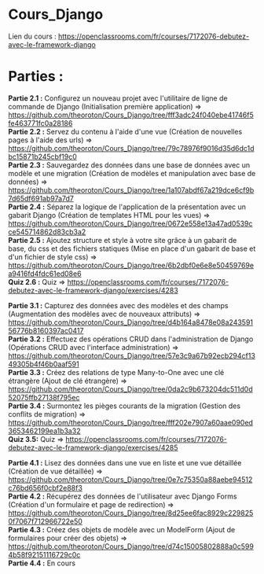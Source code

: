# Cours_Django

Lien du cours : https://openclassrooms.com/fr/courses/7172076-debutez-avec-le-framework-django

# Parties :

__Partie 2.1 :__ Configurez un nouveau projet avec l'utilitaire de ligne de commande de Django (Initialisation première application) => https://github.com/theoroton/Cours_Django/tree/fff3adc24f040ebe41746f5fe463771fc0a28186  
__Partie 2.2 :__ Servez du contenu à l'aide d'une vue (Création de nouvelles pages à l'aide des urls) => https://github.com/theoroton/Cours_Django/tree/79c78976f9016d35d6dc1dbc15871b245cbf19c0  
__Partie 2.3 :__ Sauvegardez des données dans une base de données avec un modèle et une migration (Création de modèles et manipulation avec base de données) => https://github.com/theoroton/Cours_Django/tree/1a107abdf67a219dce6cf9b7d65df691ab97a7d7  
__Partie 2.4 :__ Séparez la logique de l'application de la présentation avec un gabarit Django (Création de templates HTML pour les vues) => https://github.com/theoroton/Cours_Django/tree/0672e558e13a47ad0539cce545714862d83cb3a2  
__Partie 2.5 :__ Ajoutez structure et style à votre site grâce à un gabarit de base, du css et des fichiers statiques (Mise en place d'un gabarit de base et d'un fichier de style css) => https://github.com/theoroton/Cours_Django/tree/6b2dbf0e6e8e50459769ea9416fd4fdc61ed08e6  
__Quiz 2.6 :__ Quiz => https://openclassrooms.com/fr/courses/7172076-debutez-avec-le-framework-django/exercises/4283  

__Partie 3.1 :__ Capturez des données avec des modèles et des champs (Augmentation des modèles avec de nouveaux attributs) => https://github.com/theoroton/Cours_Django/tree/d4b164a8478e08a24359156776b8160397ac0417  
__Partie 3.2 :__ Effectuez des opérations CRUD dans l'administration de Django (Opérations CRUD avec l'interface administration) => https://github.com/theoroton/Cours_Django/tree/57e3c9a67b92ecb294cf1349305b4f46b0aaf591  
__Partie 3.3 :__ Créez des relations de type Many-to-One avec une clé étrangère (Ajout de clé étrangère) => https://github.com/theoroton/Cours_Django/tree/0da2c9b673204dc511d0d52075ffb27138f795ec  
__Partie 3.4 :__ Surmontez les pièges courants de la migration (Gestion des conflits de migration) => https://github.com/theoroton/Cours_Django/tree/fff202e7907a60aae090ed3653462199ea1b3a32  
__Quiz 3.5:__ Quiz => https://openclassrooms.com/fr/courses/7172076-debutez-avec-le-framework-django/exercises/4285 

__Partie 4.1 :__ Lisez des données dans une vue en liste et une vue détaillée (Création de vue détaillée) => https://github.com/theoroton/Cours_Django/tree/0e7c75350a88aebe94512c76bd656f0cbf2e88f3  
__Partie 4.2 :__ Récupérez des données de l'utilisateur avec Django Forms (Création d'un formulaire et page de redirection) => https://github.com/theoroton/Cours_Django/tree/8d25ee6fac8929c2298250f7067f712966722e50  
__Partie 4.3 :__ Créez des objets de modèle avec un ModelForm (Ajout de formulaires pour créer des objets) => https://github.com/theoroton/Cours_Django/tree/d74c15005802888a0c5994b58f92151116729c0c  
__Partie 4.4 :__ En cours
